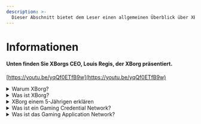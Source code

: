 ```yaml
---
description: >-
  Dieser Abschnitt bietet dem Leser einen allgemeinen Überblick über XBorg, bevor er den Rest dieses Dokuments erkundet. Dies ist der beste Ort, um ein allgemeines Verständnis von XBorg zu entwickeln.
---
```


# Informationen

#### Unten finden Sie XBorgs CEO, Louis Regis, der XBorg präsentiert.



[https://youtu.be/yqQf0ETfB9w](https://youtu.be/yqQf0ETfB9w)

<details>

<summary>Warum XBorg?</summary>

In der heutigen Gesellschaft, in der Freizeit immer reichlicher vorhanden ist, verbringen Spieler unzählige Stunden in Gaming-Welten. Doch die aus diesen Erfahrungen generierten Daten werden oft unterschätzt und über mehrere Spiele hinweg fragmentiert. XBorg erkennt den Wert der Spielerzeit und strebt danach, ihre Daten sinnvoll und wertvoll zu machen.

Das Problem der fragmentierten Spielerdaten wird dadurch verschärft, dass Spieler nicht immer für ihren Beitrag zum Erfolg eines Spiels belohnt werden. Obwohl sie ein integraler Bestandteil des Gaming-Ökosystems sind, nehmen Spieler oft keinen Wert wahr, der durch ihr Gameplay generiert wird. Dieses bedeutende Problem betrifft unzählige Gamer und erfordert eine Lösung.

</details>

<details>

<summary>Was ist XBorg?</summary>

XBorg revolutioniert die Gaming-Branche, indem es Spielern ermöglicht, ihre digitale Gaming-Identität über ein Credential-Netzwerk zu erstellen. Es ebnet den Weg für eine neue Generation von verbesserten Gaming-Anwendungen und Anwendungsfällen.

Mit dem Potenzial, Millionen von Spielern in das Web3-Ökosystem einzubinden, wird XBorg die Zukunft des Gamings, wie wir es kennen, verändern.&#x20;

XBorg wird von den besten Marken und Investoren in Web3 unterstützt und beherbergt die wettbewerbsfähigsten Spieler im Web3-Gaming.&#x20;

</details>

<details>

<summary>XBorg einem 5-Jährigen erklären</summary>

Hallo, Kiddo! Hast du schon mal Spiele auf deinem Tablet oder Handy gespielt? Nun, es gibt etwas ganz Tolles namens XBorg, das dein Spielerlebnis noch spannender machen wird!

XBorg ist wie ein besonderes Werkzeug, mit dem du deinen eigenen digitalen Charakter erstellen kannst, mit dem du Spiele spielen kannst. Es ist wie dein eigener Superheld!

Und das Beste daran ist, dass dein Superheld dir auch Superkräfte in anderen coolen Gaming-Anwendungen verleiht. Es ist, als ob man jedem Gamer auf dem Planeten Superkräfte gibt.

XBorg wird von wirklich wichtigen und klugen Leuten unterstützt, die denken, dass es die Art und Weise, wie wir in Zukunft Spiele spielen, verändern wird. Also mach dich bereit, denn XBorg wird eine wirklich große Sache sein!

</details>

<details>

<summary>Was ist ein Gaming Credential Network?</summary>

Das Credential-Netzwerk ist wie ein persönlicher Gaming-Datenhub für jeden Spieler. Es aggregiert alle Gaming-Credentials aus verschiedenen Spielen und Apps zu einer ID, wie z.B. deren Leistung in einem Spiel, den Gaming-Communities, denen sie angehören, und der Anzahl der gewonnenen Turniere. Es ist die digitale Identität der Spieler.&#x20;

Unser System erfasst drei Arten von Benutzerdaten:&#x20;

1. Esports-Engagement
2. Gaming-Leistung
3. Soziale/Fan-Aktivität

Wir sammeln diese Daten von beliebten Plattformen wie Steam, FaceIt, Riot Games, Twitter, Discord und On-Chain-Quellen.&#x20;

Technisch ausgedrückt verwendet das Gaming Credential Network die soulbound Tokens der Spieler (nicht übertragbare NFTs), um ihre Metriken sicher zu speichern. Unser fortschrittlicher Datenaggregator, XBorg, stellt sicher, dass Gamer ihre Daten vollständig besitzen.

Das Credential-Netzwerk ist der Baustein, der die Erstellung von verbesserten Gaming-Anwendungen und Spielen ermöglicht, die mit der Identität der Spieler verbunden sind.

Stellen Sie sich also das Lens-Protokoll für Gaming vor.

</details>

<details>

<summary>Was ist das Gaming Application Network?</summary>

Das Gaming Application Network ist eine Sammlung von Gaming-Anwendungen, die die digitale Identität eines Spielers nutzen. Unser Credential-Netzwerk kann verwendet werden, um fortschrittlichere Gaming-Anwendungen zu erstellen, wie z.B. eine Turnierplattform, die Spieler basierend auf ihrer Geschichte zusammenbringt, einen GameFi soulbound Launchpad oder eine Gaming-Dating-App, die Spieler basierend auf ihren Credentials zusammenbringt. Marken können dieses Netzwerk auch für die Benutzerakquise basierend auf Spielerdaten nutzen. Das Gaming Application Network bietet endlose Möglichkeiten für ein persönlicheres und angenehmeres Spielerlebnis.\
\
Wir beabsichtigen, die Nutzung des Credential-Netzwerks so zu gestalten, dass Entwickler neue coole Apps erstellen können :)&#x20;

</details>